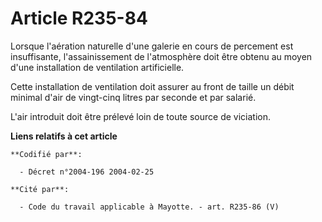 # Article R235-84

Lorsque l'aération naturelle d'une galerie en cours de percement est insuffisante, l'assainissement de l'atmosphère doit être
obtenu au moyen d'une installation de ventilation artificielle.

Cette installation de ventilation doit assurer au front de taille un débit minimal d'air de vingt-cinq litres par seconde et
par salarié.

L'air introduit doit être prélevé loin de toute source de viciation.

**Liens relatifs à cet article**

	**Codifié par**:

	  - Décret n°2004-196 2004-02-25

	**Cité par**:

	  - Code du travail applicable à Mayotte. - art. R235-86 (V)
